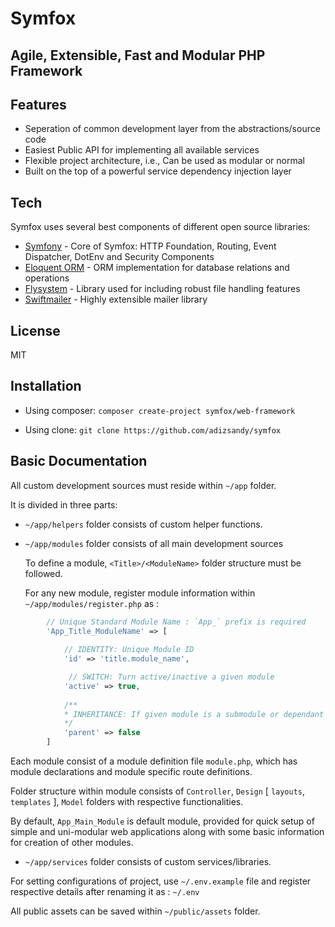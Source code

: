 # Symfox 

## Agile, Extensible, Fast and Modular PHP Framework 

## Features
- Seperation of common development layer from the abstractions/source code
- Easiest Public API for implementing all available services
- Flexible project architecture, i.e., Can be used as modular or normal
- Built on the top of a powerful service dependency injection layer

## Tech
Symfox uses several best components of different open source libraries:

- [Symfony](https://symfony.com/) - Core of Symfox: HTTP Foundation, Routing, Event Dispatcher, DotEnv and Security Components
- [Eloquent ORM](https://laravel.com/docs/5.0/eloquent) - ORM implementation for database relations and operations 
- [Flysystem](https://github.com/thephpleague/flysystem) - Library used for including robust file handling features 
- [Swiftmailer](https://github.com/swiftmailer/swiftmailer) - Highly extensible mailer library

## License
MIT

## Installation
- Using composer:
  ``` composer create-project symfox/web-framework ```

- Using clone:
  ``` git clone https://github.com/adizsandy/symfox ```

## Basic Documentation
All custom development sources must reside within `~/app` folder.

It is divided in three parts: 
- `~/app/helpers` folder consists of custom helper functions.
- `~/app/modules` folder consists of all main development sources

    To define a module, `<Title>/<ModuleName>` folder structure must be followed.

    For any new module, register module information within `~/app/modules/register.php` as :

```php
        // Unique Standard Module Name : `App_` prefix is required
        'App_Title_ModuleName' => [ 
            
            // IDENTITY: Unique Module ID
            'id' => 'title.module_name', 

             // SWITCH: Turn active/inactive a given module
            'active' => true,
            
            /**
            * INHERITANCE: If given module is a submodule or dependant on other modules, if there is any, put 'Standard Module Name' of that parent module for the same Only single inheritance is   allowed for now.
            */
            'parent' => false  
        ] 
```
Each module consist of a module definition file `module.php`, which has module declarations and        module specific route definitions.

Folder structure within module consists of `Controller`, `Design` [ `layouts`, `templates` ], `Model` folders with respective functionalities.

By default, `App_Main_Module` is default module, provided for quick setup of simple and uni-modular web applications along with some basic information for creation of other modules.

- `~/app/services` folder consists of custom services/libraries.

For setting configurations of project, use `~/.env.example` file and register respective details after  renaming it as : `~/.env`

All public assets can be saved within `~/public/assets` folder.

